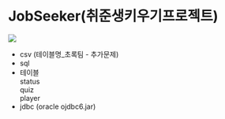 # JobSeeker(취준생키우기프로젝트)

<img src="https://capsule-render.vercel.app/api?type=모양&color=색상코드&height=높이&section=footer&text=테이블&fontSize=텍스트크기" />

+ csv (테이블명_초록팀 - 추가문제) 
+ sql
+ 테이블
<br>status
<br>quiz
<br>player
+ jdbc (oracle ojdbc6.jar) 
